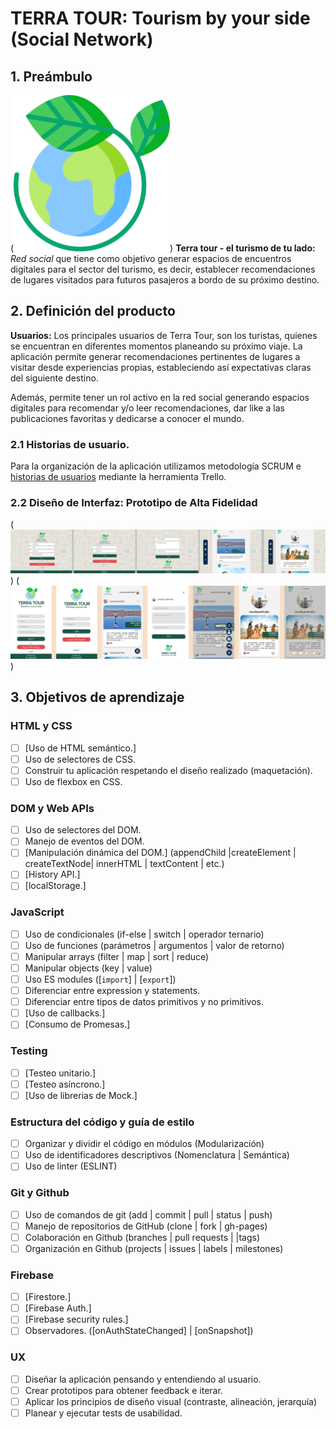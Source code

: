 # TERRA TOUR: Tourism by your side (Social Network) 

## 1. Preámbulo 
(<img src="img/Logo.png" width = 250px>)
__Terra tour - el turismo de tu lado:__  _Red social_ que tiene como objetivo generar espacios de encuentros digitales para el sector del turismo, es decir, establecer recomendaciones de lugares visitados para futuros pasajeros a bordo de su próximo destino. 


## 2. Definición del producto

 __Usuarios:__ Los principales usuarios de Terra Tour, son los turistas, quienes se encuentran en diferentes momentos planeando su próximo viaje.
 La aplicación permite generar recomendaciones pertinentes de lugares a visitar desde experiencias propias, estableciendo así expectativas claras del siguiente destino.

Además, permite tener un rol activo en la red social generando espacios digitales para recomendar y/o leer recomendaciones, dar like a las publicaciones favoritas y dedicarse a conocer el mundo. 

### 2.1 Historias de usuario.

Para la organización de la aplicación utilizamos metodología SCRUM e [historias de usuarios](https://trello.com/b/MkSm3wi1/social-network) mediante la herramienta Trello.

### 2.2 Diseño de Interfaz: Prototipo de Alta Fidelidad

(<img src="img/Desktop.png">)
(<img src="img/Mobile.png">)

## 3. Objetivos de aprendizaje

### HTML y CSS

* [ ] [Uso de HTML semántico.]
* [ ] Uso de selectores de CSS.
* [ ] Construir tu aplicación respetando el diseño realizado (maquetación).
* [ ] Uso de flexbox en CSS.

### DOM y Web APIs

* [ ] Uso de selectores del DOM.
* [ ] Manejo de eventos del DOM.
* [ ] [Manipulación dinámica del DOM.]
(appendChild |createElement | createTextNode| innerHTML | textContent | etc.)
* [ ] [History API.]
* [ ] [localStorage.]

### JavaScript

* [ ] Uso de condicionales (if-else | switch | operador ternario)
* [ ] Uso de funciones (parámetros | argumentos | valor de retorno)
* [ ] Manipular arrays (filter | map | sort | reduce)
* [ ] Manipular objects (key | value)
* [ ] Uso ES modules ([`import`]
| [`export`])
* [ ] Diferenciar entre expression y statements.
* [ ] Diferenciar entre tipos de datos primitivos y no primitivos.
* [ ] [Uso de callbacks.]
* [ ] [Consumo de Promesas.]

### Testing

* [ ] [Testeo unitario.]
* [ ] [Testeo asíncrono.]
* [ ] [Uso de librerias de Mock.]

### Estructura del código y guía de estilo

* [ ] Organizar y dividir el código en módulos (Modularización)
* [ ] Uso de identificadores descriptivos (Nomenclatura | Semántica)
* [ ] Uso de linter (ESLINT)

### Git y Github

* [ ] Uso de comandos de git (add | commit | pull | status | push)
* [ ] Manejo de repositorios de GitHub (clone | fork | gh-pages)
* [ ] Colaboración en Github (branches | pull requests | |tags)
* [ ] Organización en Github (projects | issues | labels | milestones)

### Firebase

* [ ] [Firestore.]
* [ ] [Firebase Auth.]
* [ ] [Firebase security rules.]
* [ ] Observadores. ([onAuthStateChanged]
 | [onSnapshot])

### UX

* [ ] Diseñar la aplicación pensando y entendiendo al usuario.
* [ ] Crear prototipos para obtener feedback e iterar.
* [ ] Aplicar los principios de diseño visual (contraste, alineación, jerarquía)
* [ ] Planear y ejecutar tests de usabilidad.
